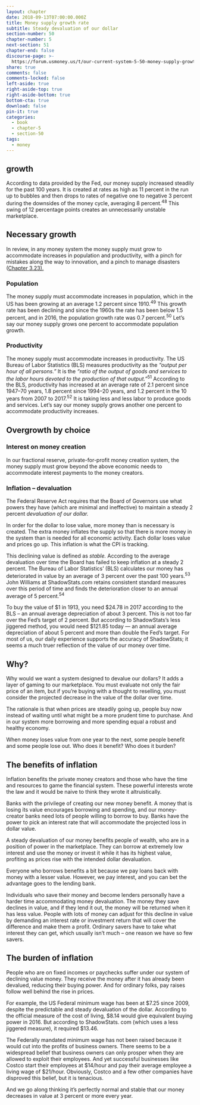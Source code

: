 ```yaml
---
layout: chapter
date: 2018-09-13T07:00:00.000Z
title: Money supply growth rate
subtitle: Steady devaluation of our dollar
section-number: 50
chapter-number: 5
next-section: 51
chapter-end: false
discourse-page: >-
  https://forum.usmoney.us/t/our-current-system-5-50-money-supply-growth-rate-steady-devaluation-of-our-dollar/
share: true
comments: false
comments-locked: false
left-aside: true
right-aside-top: true
right-aside-bottom: true
bottom-cta: true
download: false
pin-it: true
categories:
  - book
  - chapter-5
  - section-50
tags:
  - money
---
```

## growth

According to data provided by the Fed, our money supply increased
steadily for the past 100 years. It is created at rates as high as
11 percent in the run up to bubbles and then drops to rates of
negative one to negative 3 percent during the downsides of the money
cycle, averaging 8 percent.<sup>48</sup> This swing of 12 percentage points creates
an unnecessarily unstable marketplace.

## Necessary growth

In review, in any money system the money supply must grow to
accommodate increases in population and productivity, with a pinch
for mistakes along the way to innovation, and a pinch to manage
disasters ([Chapter 3.23).](https://usmoney.us/book/chapter-3/section-23)

### Population

The money supply must accommodate increases in population, which
in the US has been growing at an average 1.2 percent since 1910.<sup>49</sup>
This growth rate has been declining and since the 1960s the rate has
been below 1.5 percent, and in 2016, the population growth rate
was 0.7 percent.<sup>50</sup> Let’s say our money supply grows one percent to
accommodate population growth.

### Productivity

The money supply must accommodate increases in productivity. The
US Bureau of Labor Statistics (BLS) measures productivity as the
_“output per hour of all persons.”_ It is the _“ratio of the output of goods and
services to the labor hours devoted to the production of that output.”_<sup>51</sup>
According to the BLS, productivity has increased at an average rate of
2.1 percent since 1947–70 years, 1.8 percent since 1994–20 years, and
1.2 percent in the 10 years from 2007 to 2017.<sup>52</sup> It is taking less and
less labor to produce goods and services. Let’s say our money supply
grows another one percent to accommodate productivity increases.

## Overgrowth by choice

### Interest on money creation

In our fractional reserve, private-for-profit money creation system,
the money supply must grow beyond the above economic needs to
accommodate interest payments to the money creators.

### Inflation – devaluation

The Federal Reserve Act requires that the Board of Governors use
what powers they have (which are minimal and ineffective) to
maintain a steady 2 percent _devaluation of our dollar._

In order for the dollar to lose value, more money than is necessary
is created. The extra money inflates the supply so that there is more
money in the system than is needed for all economic activity. Each
dollar loses value and prices go up. This inflation is what the CPI is
tracking.

This declining value is defined as _stable._ According to the average
devaluation over time the Board has failed to keep inflation at a
steady 2 percent. The Bureau of Labor Statistics’ (BLS) calculates our
money has deteriorated in value by an average of 3 percent over the
past 100 years.<sup>53</sup> John Williams at ShadowStats.com retains consistent
standard measures over this period of time and finds the deterioration
closer to an annual average of 5 percent.<sup>54</sup>

To buy the value of $1 in 1913, you need $24.78 in 2017 according to
the BLS – an annual average depreciation of about 3 percent. This
is not too far over the Fed’s target of 2 percent. But according to
ShadowStats’s less jiggered method, you would need $121.85 today — an annual average depreciation of about 5 percent and more than
    double the Fed’s target. For most of us, our daily experience supports the accuracy of ShadowStats; it seems a much truer reflection of the
value of our money over time.

## Why?

Why would we want a system designed to devalue our dollars? It adds
a layer of gaming to our marketplace. You must evaluate not only the
fair price of an item, but if you’re buying with a thought to reselling,
you must consider the projected decrease in the value of the dollar
over time.

The rationale is that when prices are steadily going up, people buy
now instead of waiting until what might be a more prudent time to
purchase. And in our system more borrowing and more spending
equal a robust and healthy economy.

When money loses value from one year to the next, some people
benefit and some people lose out. Who does it benefit? Who does
it burden?

## The benefits of inflation

Inflation benefits the private money creators and those who have
the time and resources to game the financial system. These powerful
interests wrote the law and it would be naive to think they wrote it
altruistically.

Banks with the privilege of creating our new money benefit. A money
that is losing its value encourages borrowing and spending, and our
money-creator banks need lots of people willing to borrow to buy.
Banks have the power to pick an interest rate that will accommodate
the projected loss in dollar value.

A steady devaluation of our money benefits people of wealth, who
are in a position of power in the marketplace. They can borrow at
extremely low interest and use the money or invest it while it has
its highest value, profiting as prices rise with the intended dollar
devaluation.

Everyone who borrows benefits a bit because we pay loans back with
money with a lesser value. However, we pay interest, and you can bet
the advantage goes to the lending bank.

Individuals who save their money and become lenders personally
have a harder time accommodating money devaluation. The money
they save declines in value, and if they lend it out, the money will be
returned when it has less value. People with lots of money can adjust
for this decline in value by demanding an interest rate or investment
return that will cover the difference and make them a profit.
Ordinary savers have to take what interest they can get, which usually
isn’t much – one reason we have so few savers.

## The burden of inflation

People who are on fixed incomes or paychecks suffer under our
system of declining value money. They receive the money after it has
already been devalued, reducing their buying power. And for ordinary
folks, pay raises follow well behind the rise in prices.

For example, the US Federal minimum wage has been at $7.25 since
2009, despite the predictable and steady devaluation of the dollar.
According to the official measure of the cost of living, $8.14 would
give equivalent buying power in 2016. But according to ShadowStats.
com (which uses a less jiggered measure), it required $13.46.

The Federally mandated minimum wage has not been raised because
it would cut into the profits of business owners. There seems to be a
widespread belief that business owners can only prosper when they
are allowed to exploit their employees. And yet successful businesses
like Costco start their employees at $14/hour and pay their average
employee a living wage of $21/hour. Obviously, Costco and a few
other companies have disproved this belief, but it is tenacious.

And we go along thinking it’s perfectly normal and stable that our
money decreases in value at 3 percent or more every year.
